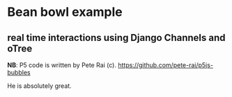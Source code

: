 # Bean bowl example
## real time interactions using Django Channels and oTree

**NB**:
P5 code is written by Pete Rai (c). 
https://github.com/pete-rai/p5js-bubbles

He is absolutely great. 